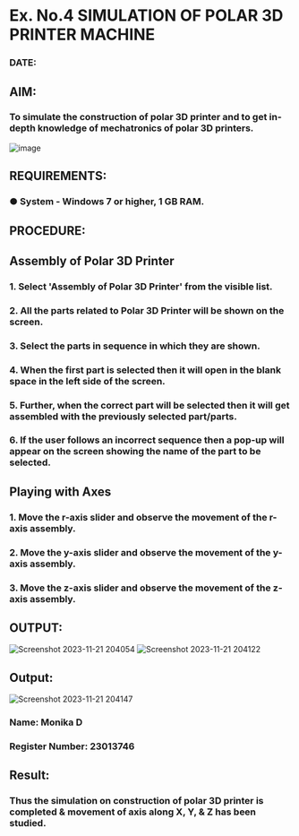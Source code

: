 # Ex. No.4 SIMULATION OF POLAR 3D PRINTER MACHINE

### DATE: 

## AIM:
### To simulate the construction of polar 3D printer and to get in-depth knowledge of mechatronics of polar 3D printers.

![image](https://github.com/Sellakumar1987/Ex.-No.-4---SIMULATION-OF-POLAR-3D-PRINTER-MACHINE/assets/113594316/b551f195-9877-49a2-99bb-a9efcfb3381a)

## REQUIREMENTS:
### ●	System - Windows 7 or higher, 1 GB RAM.

## PROCEDURE:

## Assembly of Polar 3D Printer
### 1.	Select 'Assembly of Polar 3D Printer' from the visible list.
### 2.	All the parts related to Polar 3D Printer will be shown on the screen.
### 3.	Select the parts in sequence in which they are shown.
### 4.	When the first part is selected then it will open in the blank space in the left side of the screen.
### 5.	Further, when the correct part will be selected then it will get assembled with the previously selected part/parts.
### 6.	If the user follows an incorrect sequence then a pop-up will appear on the screen showing the name of the part to be selected.

## Playing with Axes
### 1.	Move the r-axis slider and observe the movement of the r-axis assembly.
### 2.	Move the y-axis slider and observe the movement of the y-axis assembly.
### 3.	Move the z-axis slider and observe the movement of the z-axis assembly.

## OUTPUT:
![Screenshot 2023-11-21 204054](https://github.com/dhanamoni/Ex.-No.-4---SIMULATION-OF-POLAR-3D-PRINTER-MACHINE/assets/151629757/67ad028c-601d-4857-bc1f-fa445264b720)
![Screenshot 2023-11-21 204122](https://github.com/dhanamoni/Ex.-No.-4---SIMULATION-OF-POLAR-3D-PRINTER-MACHINE/assets/151629757/c2aea42c-97a1-4815-9467-150385e07c44)

## Output:
![Screenshot 2023-11-21 204147](https://github.com/dhanamoni/Ex.-No.-4---SIMULATION-OF-POLAR-3D-PRINTER-MACHINE/assets/151629757/6c0733f1-f779-4b72-bca6-be956500019d)

### Name: Monika D
### Register Number: 23013746

## Result: 
### Thus the simulation on construction of polar 3D printer is completed & movement of axis along X, Y, & Z has been studied.
